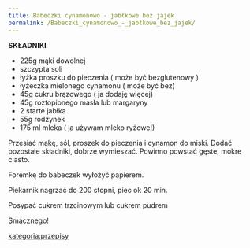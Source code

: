 ```yaml
---
title: Babeczki cynamonowo - jabłkowe bez jajek
permalink: /Babeczki_cynamonowo_-_jabłkowe_bez_jajek/
---
```


**SKŁADNIKI**

-   225g mąki dowolnej
-   szczypta soli
-   łyżka proszku do pieczenia ( może być bezglutenowy )
-   łyżeczka mielonego cynamonu ( może być bez)
-   45g cukru brązowego ( ja dodaję więcej)
-   45g roztopionego masła lub margaryny
-   2 starte jabłka
-   55g rodzynek
-   175 ml mleka ( ja używam mleko ryżowe!)

Przesiać mąkę, sól, proszek do pieczenia i cynamon do miski. Dodać pozostałe składniki, dobrze wymieszać. Powinno powstać gęste, mokre ciasto.

Foremkę do babeczek wyłożyć papierem.

Piekarnik nagrzać do 200 stopni, piec ok 20 min.

Posypać cukrem trzcinowym lub cukrem pudrem

Smacznego!

[kategoria:przepisy](/atopedia/kategoria:przepisy "wikilink")